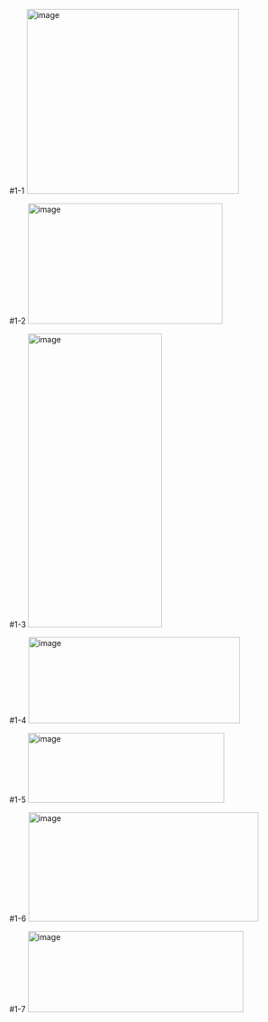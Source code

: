 #1-1
<img width="377" height="328" alt="image" src="https://github.com/user-attachments/assets/fcd3ca5b-2ed1-44a3-8839-32d4c06c1056" />

#1-2
<img width="346" height="214" alt="image" src="https://github.com/user-attachments/assets/a1b8f839-f092-4955-afc3-1b11f75757c6" />

#1-3
<img width="238" height="522" alt="image" src="https://github.com/user-attachments/assets/57c0eaf4-7853-4329-a251-6e5e527be842" />

#1-4
<img width="376" height="153" alt="image" src="https://github.com/user-attachments/assets/3d57b944-8ecd-49cb-8433-13a5fb3d26ed" />

#1-5
<img width="349" height="124" alt="image" src="https://github.com/user-attachments/assets/14b65940-7506-4158-9762-c152a9a2fc53" />

#1-6
<img width="409" height="194" alt="image" src="https://github.com/user-attachments/assets/e76bb72b-651d-48e6-af38-a8e6e973f3e3" />

#1-7
<img width="383" height="144" alt="image" src="https://github.com/user-attachments/assets/4d587d42-7545-4118-a089-788f7a4882d2" />

